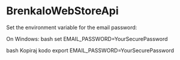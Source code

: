 # BrenkaloWebStoreApi

Set the environment variable for the email password:

On Windows:
bash
set EMAIL_PASSWORD=YourSecurePassword

bash
Kopiraj kodo
export EMAIL_PASSWORD=YourSecurePassword